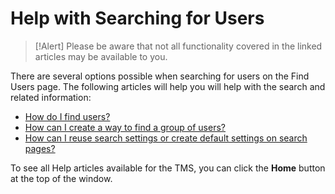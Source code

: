 # Help with Searching for Users

> [!Alert] Please be aware that not all functionality covered in the linked articles may be available to you.

There are several options possible when searching for users on the Find Users page. The following articles will help you will help with the search and related information: 

- [How do I find users?](../tms-administrators/users/student-management/find-users.md)
- [How can I create a way to find a group of users?](../tms-administrators/users/student-management/create-way-to-find-group-of-users.md)
- [How can I reuse search settings or create default settings on search pages?](../tms-administrators/tms-fundamentals/reuse-search-settings-or-create-default-settings-on-search-pages.md)

To see all Help articles available for the TMS, you can click the **Home** button at the top of the window.